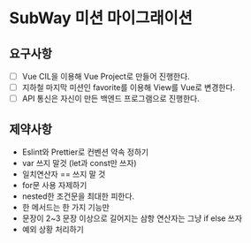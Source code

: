 # SubWay 미션 마이그래이션

## 요구사항
- [ ] Vue CIL을 이용해 Vue Project로 만들어 진행한다.
- [ ] 지하철 마지막 미션인 favorite를 이용해 View를 Vue로 변경한다.
- [ ] API 통신은 자신이 만든 백엔드 프로그램으로 진행한다.
 
## 제약사항
- Eslint와 Prettier로 컨벤션 약속 정하기
- var 쓰지 말것 (let과 const만 쓰자)
- 일치연산자 == 쓰지 말 것
- for문 사용 자제하기
- nested한 조건문을 최대한 피한다.
- 한 메서드는 한 가지 기능만
- 문장이 2~3 문장 이상으로 길어지는 삼항 연산자는 그냥 if else 쓰자
- 예외 상황 처리하기